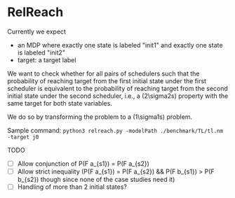# RelReach

Currently we expect
- an MDP where exactly one state is labeled "init1" and exactly one state is labeled "init2"
- target: a target label

We want to check whether for all pairs of schedulers such that the probability of reaching target from the first initial state under the first scheduler is equivalent to the probability of reaching target from the second initial state under the second scheduler, i.e., a (2\sigma2s) property with the same target for both state variables.

We do so by transforming the problem to a (1\sigma1s) problem.

Sample command: ```python3 relreach.py -modelPath ./benchmark/TL/tl.nm -target j0```


TODO
- [ ] Allow conjunction of P(F a_{s1}) = P(F a_{s2})
- [ ] Allow strict inequality (P(F a_{s1}) = P(F a_{s2}) && P(F b_{s1}) > P(F b_{s2}) though since none of the case studies need it)
- [ ] Handling of more than 2 initial states?
